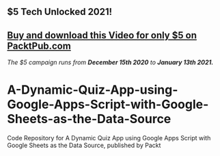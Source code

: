 ## $5 Tech Unlocked 2021!
[Buy and download this Video for only $5 on PacktPub.com](https://www.packtpub.com/product/a-dynamic-quiz-app-using-google-apps-script-with-google-sheets-as-the-data-source-video/9781838552121)
-----
*The $5 campaign         runs from __December 15th 2020__ to __January 13th 2021.__*

# A-Dynamic-Quiz-App-using-Google-Apps-Script-with-Google-Sheets-as-the-Data-Source
Code Repository for A Dynamic Quiz App using Google Apps Script with Google Sheets as the Data Source, published by Packt
